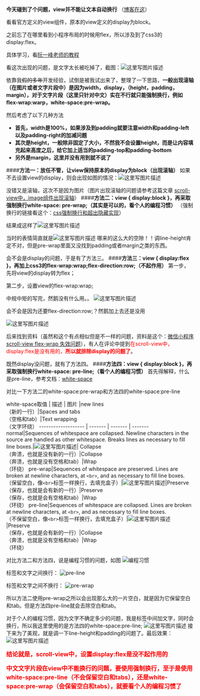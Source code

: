 **今天碰到了个问题，view并不能让文本自动换行**
（[博客在这](http://blog.csdn.net/qq_2842405070/article/details/69415164)）

看看官方定义的view组件，原本的view定义的display为block。

之前忘了在哪里看到小程序布局的时候用flex，所以涉及到了css3的display:flex。

具体学习，看[阮一峰老师的教程](http://www.ruanyifeng.com/blog/2015/07/flex-grammar.html)
		
看这次出现的问题，是文字太长被吃掉了，截图：![这里写图片描述](http://img.blog.csdn.net/20170406185511234?watermark/2/text/aHR0cDovL2Jsb2cuY3Nkbi5uZXQvcXFfMjg0MjQwNTA3MA==/font/5a6L5L2T/fontsize/400/fill/I0JBQkFCMA==/dissolve/70/gravity/SouthEast)

依靠我<span style="text-decoration:line-through">假的多年</span>开发经验，试倒是被我试出来了，整理了一下思路，**一般出现滚轴（在图片或者文字片段中）是因为width，display，（height，padding，margin），对于文字片段（这里只针对中文）实在不行就只能强制换行，例如flex-wrap:warp，white-space:pre-wrap。**
                     
然后考虑了以下几种方法

 - **首先，width是100%，如果涉及到padding就要注意width和padding-left以及padding-right的加减问题**
 -    **其次是height，一般除非固定了大小，不然我不会设置height，而是让内容填充起来高度之后，给它加上适当的padding-top和padding-bottom**
 - **另外是margin，这里并没有用到就不说了**

####**方法一：放任不管，让view保持原本的display为block（出现滚轴）**
如果不去设置view的display，则会出现如图的情况：![这里写图片描述](http://img.blog.csdn.net/20170406191039086?watermark/2/text/aHR0cDovL2Jsb2cuY3Nkbi5uZXQvcXFfMjg0MjQwNTA3MA==/font/5a6L5L2T/fontsize/400/fill/I0JBQkFCMA==/dissolve/70/gravity/SouthEast)

没错又是滚轴，这次不是因为图片（图片出现滚轴的问题请参考这篇文章 [scroll-view中，image组件出现滚轴](http://blog.csdn.net/qq_2842405070/article/details/69389253)）
####**方法二：view { display:block }，再采取强制换行white-space: pre-wrap;（其实是可以的，看个人的编程习惯）**
（强制换行的链接看这个：[css强制换行和超出隐藏实现](http://www.cnblogs.com/nianshi/p/3613381.html)）

结果成这样了![这里写图片描述](http://img.blog.csdn.net/20170406185948078?watermark/2/text/aHR0cDovL2Jsb2cuY3Nkbi5uZXQvcXFfMjg0MjQwNTA3MA==/font/5a6L5L2T/fontsize/400/fill/I0JBQkFCMA==/dissolve/70/gravity/SouthEast)

当时的表情简直就是![这里写图片描述](http://img.blog.csdn.net/20170406190112907?watermark/2/text/aHR0cDovL2Jsb2cuY3Nkbi5uZXQvcXFfMjg0MjQwNTA3MA==/font/5a6L5L2T/fontsize/400/fill/I0JBQkFCMA==/dissolve/70/gravity/SouthEast)
哪来的这么大的空隙！！调line-height肯定不对，但是pre-wrap里面又没找到padding或者margin之类的东西。

会不会是display的问题，于是有了方法三。
####**方法三：view { display:flex }，再加上css3的flex-wrap:wrap;flex-direction:row;（不起作用）**
第一步，先将view的display转为flex；

第二步，设置view的flex-wrap:wrap;

中规中矩的写完，然鹅没有什么用。。
![这里写图片描述](http://img.blog.csdn.net/20170406192742055?watermark/2/text/aHR0cDovL2Jsb2cuY3Nkbi5uZXQvcXFfMjg0MjQwNTA3MA==/font/5a6L5L2T/fontsize/400/fill/I0JBQkFCMA==/dissolve/70/gravity/SouthEast)

会不会是因为还要flex-direction:row;？然鹅加上去还是没用

![这里写图片描述](http://img.blog.csdn.net/20170407095825198?watermark/2/text/aHR0cDovL2Jsb2cuY3Nkbi5uZXQvcXFfMjg0MjQwNTA3MA==/font/5a6L5L2T/fontsize/400/fill/I0JBQkFCMA==/dissolve/70/gravity/SouthEast)

后来找到资料（虽然和这个有点相似但是不一样的问题，资料是这个：[微信小程序 scroll-view flex-wrap 失效问题](https://segmentfault.com/q/1010000007532480)），有人在评论中提到<font color=#ff0000>在scroll-view中，display:flex是没有用的，**所以就排除display的问题了**</font>。

既然display没问题，就有了方法四。
####**方法四：view { display:block }，再采取强制换行white-space: pre-line;（看个人的编程习惯）**
首先得解释，什么是pre-line，参考文档：[white-space](https://developer.mozilla.org/en-US/docs/Web/CSS/white-space)

对比一下方法二的white-space:pre-wrap和方法四的white-space:pre-line

white-space取值 | 描述 | 图片 |new lines<br>（新的一行）|Spaces and tabs<br>（空格和tab）|Text wrapping<br>（文字环绕）
------------------- | ------- | ------- | -------
normal|Sequences of whitespace are collapsed. Newline characters in the source are handled as other whitespace. Breaks lines as necessary to fill line boxes.|![这里写图片描述](http://img.blog.csdn.net/20170407102144668?watermark/2/text/aHR0cDovL2Jsb2cuY3Nkbi5uZXQvcXFfMjg0MjQwNTA3MA==/font/5a6L5L2T/fontsize/400/fill/I0JBQkFCMA==/dissolve/70/gravity/SouthEast)| Collapse<br>（奔溃，也就是没有新的一行）|Collapse<br>（奔溃，也就是没有空格和tab）|Wrap<br>（环绕）
pre-wrap|Sequences of whitespace are preserved. Lines are broken at newline characters, at ``<br>``, and as necessary to fill line boxes.<br>（保留空白，像``<br>``标签一样换行，去填充盒子）|![这里写图片描述](http://img.blog.csdn.net/20170407102104730?watermark/2/text/aHR0cDovL2Jsb2cuY3Nkbi5uZXQvcXFfMjg0MjQwNTA3MA==/font/5a6L5L2T/fontsize/400/fill/I0JBQkFCMA==/dissolve/70/gravity/SouthEast)|Preserve<br>（保存，也就是会有新的一行）|Preserve<br>（保存，也就是会有空格和tab）|Wrap<br>（环绕）
pre-line|Sequences of whitespace are collapsed. Lines are broken at newline characters, at ``<br>``, and as necessary to fill line boxes.<br>（不保留空白，像``<br>``标签一样换行，去填充盒子）|![这里写图片描述](http://img.blog.csdn.net/20170407102120261?watermark/2/text/aHR0cDovL2Jsb2cuY3Nkbi5uZXQvcXFfMjg0MjQwNTA3MA==/font/5a6L5L2T/fontsize/400/fill/I0JBQkFCMA==/dissolve/70/gravity/SouthEast)|Preserve<br>（保存，也就是会有新的一行）|Collapse<br>（奔溃，也就是没有空格和tab）|Wrap<br>（环绕）

对比方法二和方法四，说是编程习惯的问题，如图
![编程习惯](http://img.blog.csdn.net/20170407105500325?watermark/2/text/aHR0cDovL2Jsb2cuY3Nkbi5uZXQvcXFfMjg0MjQwNTA3MA==/font/5a6L5L2T/fontsize/400/fill/I0JBQkFCMA==/dissolve/70/gravity/SouthEast)

标签和文字之间换行：
![pre-line](http://img.blog.csdn.net/20170407105927282?watermark/2/text/aHR0cDovL2Jsb2cuY3Nkbi5uZXQvcXFfMjg0MjQwNTA3MA==/font/5a6L5L2T/fontsize/400/fill/I0JBQkFCMA==/dissolve/70/gravity/SouthEast)

标签和文字之间不换行：
![pre-wrap](http://img.blog.csdn.net/20170407110006206?watermark/2/text/aHR0cDovL2Jsb2cuY3Nkbi5uZXQvcXFfMjg0MjQwNTA3MA==/font/5a6L5L2T/fontsize/400/fill/I0JBQkFCMA==/dissolve/70/gravity/SouthEast)

所以方法二使用pre-wrap之所以会出现那么大的一片空白，就是因为它保留空白和tab。但是方法四pre-line就会去除空白和tab。

对于个人的编程习惯，因为文字不确定多少的问题，我是标签中间加文字，同时会换行，所以我这里使用的是方法四的white-space:pre-line;
![这里写图片描述](http://img.blog.csdn.net/20170407103904007?watermark/2/text/aHR0cDovL2Jsb2cuY3Nkbi5uZXQvcXFfMjg0MjQwNTA3MA==/font/5a6L5L2T/fontsize/400/fill/I0JBQkFCMA==/dissolve/70/gravity/SouthEast)
接下来为了美观，就是调一下line-height和padding的问题了。最后效果：
![这里写图片描述](http://img.blog.csdn.net/20170407104117290?watermark/2/text/aHR0cDovL2Jsb2cuY3Nkbi5uZXQvcXFfMjg0MjQwNTA3MA==/font/5a6L5L2T/fontsize/400/fill/I0JBQkFCMA==/dissolve/70/gravity/SouthEast)

<font size=3 color=#ff0000>**结论就是，scroll-view中，设置display:flex是没不起作用的**</font>

<font size=3 color=#ff0000>**中文文字片段在view中不能换行的问题，要使用强制换行，至于是使用white-space:pre-line（不会保留空白和tabs），还是white-space:pre-wrap（会保留空白和tabs），就要看个人的编程习惯了**</font>